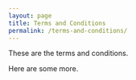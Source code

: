 ```yaml
---
layout: page
title: Terms and Conditions
permalink: /terms-and-conditions/
---
```

These are the terms and conditions.

Here are some more.
